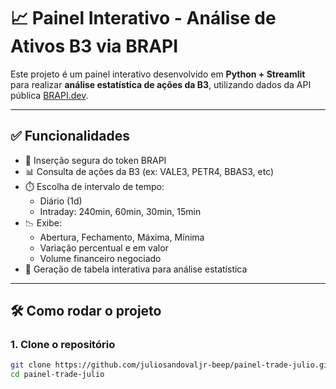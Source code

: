 # 📈 Painel Interativo - Análise de Ativos B3 via BRAPI

Este projeto é um painel interativo desenvolvido em **Python + Streamlit** para realizar **análise estatística de ações da B3**, utilizando dados da API pública [BRAPI.dev](https://brapi.dev/).

---

## ✅ Funcionalidades

- 🔐 Inserção segura do token BRAPI
- 📊 Consulta de ações da B3 (ex: VALE3, PETR4, BBAS3, etc)
- ⏱️ Escolha de intervalo de tempo:
  - Diário (1d)
  - Intraday: 240min, 60min, 30min, 15min
- 📉 Exibe:
  - Abertura, Fechamento, Máxima, Mínima
  - Variação percentual e em valor
  - Volume financeiro negociado
- 📑 Geração de tabela interativa para análise estatística

---

## 🛠️ Como rodar o projeto

### 1. Clone o repositório

```bash
git clone https://github.com/juliosandovaljr-beep/painel-trade-julio.git
cd painel-trade-julio
